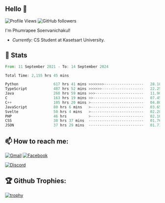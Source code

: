 
<h2>Hello 👋</h2> 

![Profile Views](https://komarev.com/ghpvc/?username=Homiez09&label=Profile%20views&color=0e75b6&style=flat)
![GitHub followers](https://img.shields.io/github/followers/HomieZ09.svg?style=social&label=Follow)


I'm Phumrapee Soenvanichakul!

- <i>Currently:</i> CS Student at Kasetsart University.

<h2>👀 Stats</h2>

<!--START_SECTION:waka-->

```rust
From: 11 September 2021 - To: 14 September 2024

Total Time: 2,155 hrs 45 mins

Python                617 hrs 41 mins >>>>>>>------------------   28.18 %
TypeScript            487 hrs 52 mins >>>>>>-------------------   22.25 %
Java                  260 hrs 59 mins >>>----------------------   11.90 %
C                     163 hrs 19 mins >>-----------------------   07.45 %
C++                   105 hrs 20 mins >------------------------   04.80 %
JavaScript            80 hrs 6 mins   >------------------------   03.65 %
Svelte                50 hrs 4 mins   >------------------------   02.28 %
PHP                   46 hrs          >------------------------   02.10 %
CSS                   38 hrs 37 mins  -------------------------   01.76 %
JSON                  37 hrs 29 mins  -------------------------   01.71 %
```

<!--END_SECTION:waka-->

<h2>📫 How to reach me:</h2>

<a href="mailto:phumrapeesoen1@gmail.com">![Gmail](https://img.shields.io/badge/Gmail-D14836?style=for-the-badge&logo=gmail&logoColor=white)</a> 
<a href="https://web.facebook.com/phumrapee.soenvanichakul.3/">![Facebook](https://img.shields.io/badge/Facebook-4267B2?style=for-the-badge&logo=facebook&logoColor=white)</a>

<a href="https://discord.gg/EWnAEUtFVm">![Discord](https://discord.c99.nl/widget/theme-1/297740667784921089.png)</a> 

<h2>🏆 Github Trophies:</h2>

[![trophy](https://github-profile-trophy.vercel.app/?username=Homiez09&theme=discord&row=1)](https://github.com/ryo-ma/github-profile-trophy)
